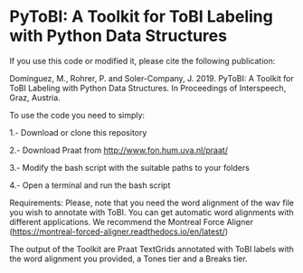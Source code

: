 # PyToBI: A Toolkit for ToBI Labeling with Python Data Structures


If you use this code or modified it, please cite the following publication:

Domínguez, M., Rohrer, P. and Soler-Company, J. 2019. PyToBI: A Toolkit for ToBI Labeling with Python Data Structures. In Proceedings of Interspeech, Graz, Austria.

To use the code you need to simply: 

1.- Download or clone this repository

2.- Download Praat from http://www.fon.hum.uva.nl/praat/

3.- Modify the bash script with the suitable paths to your folders

4.- Open a terminal and run the bash script

Requirements:
Please, note that you need the word alignment of the wav file you wish to annotate with ToBI. You can get automatic word alignments with different applications. We recommend the Montreal Force Aligner (https://montreal-forced-aligner.readthedocs.io/en/latest/)

The output of the Toolkit are Praat TextGrids annotated with ToBI labels with the word alignment you provided, a Tones tier and a Breaks tier.
